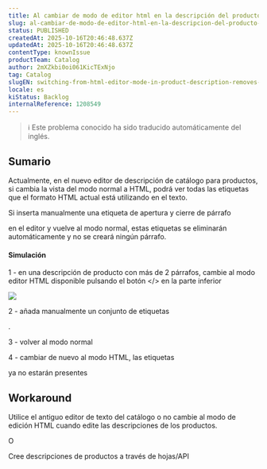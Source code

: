 ```yaml
---
title: Al cambiar de modo de editor html en la descripción del producto se eliminan las etiquetas <p>.
slug: al-cambiar-de-modo-de-editor-html-en-la-descripcion-del-producto-se-eliminan-las-etiquetas-p
status: PUBLISHED
createdAt: 2025-10-16T20:46:48.637Z
updatedAt: 2025-10-16T20:46:48.637Z
contentType: knownIssue
productTeam: Catalog
author: 2mXZkbi0oi061KicTExNjo
tag: Catalog
slugEN: switching-from-html-editor-mode-in-product-description-removes-p-tags
locale: es
kiStatus: Backlog
internalReference: 1208549
---
```


>ℹ️ Este problema conocido ha sido traducido automáticamente del inglés.

## Sumario


Actualmente, en el nuevo editor de descripción de catálogo para productos, si cambia la vista del modo normal a HTML, podrá ver todas las etiquetas que el formato HTML actual está utilizando en el texto.

Si inserta manualmente una etiqueta de apertura y cierre de párrafo <p></p> en el editor y vuelve al modo normal, estas etiquetas se eliminarán automáticamente y no se creará ningún párrafo.


#### Simulación


1 - en una descripción de producto con más de 2 párrafos, cambie al modo editor HTML disponible pulsando el botón </> en la parte inferior

 ![](https://vtexhelp.zendesk.com/attachments/token/4WtexfuFAhq9kNA6yCac7kXeS/?name=image.png)

2 - añada manualmente un conjunto de etiquetas <p> </p>.

3 - volver al modo normal

4 - cambiar de nuevo al modo HTML, las etiquetas <p> ya no estarán presentes

## Workaround


Utilice el antiguo editor de texto del catálogo o no cambie al modo de edición HTML cuando edite las descripciones de los productos.

O

Cree descripciones de productos a través de hojas/API



